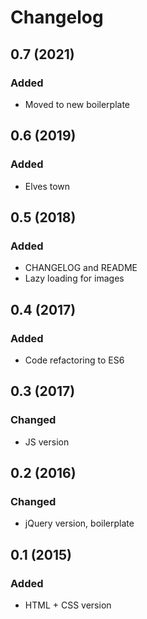 # Changelog

## 0.7 (2021)

### Added

- Moved to new boilerplate

## 0.6 (2019)

### Added

- Elves town

## 0.5 (2018)

### Added

- CHANGELOG and README
- Lazy loading for images

## 0.4 (2017)

### Added

- Code refactoring to ES6

## 0.3 (2017)

### Changed

- JS version

## 0.2 (2016)

### Changed

- jQuery version, boilerplate

## 0.1 (2015)

### Added

- HTML + CSS version
